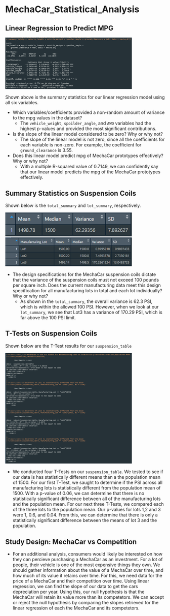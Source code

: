 # MechaCar_Statistical_Analysis

## Linear Regression to Predict MPG

<img width="400" alt="regressionSummary" src="Images\regressionSummary.png">

Shown above is the summary statistics for our linear regression model using all six variables.

- Which variables/coefficients provided a non-random amount of variance to the mpg values in the dataset?
    - The `vehicle_weight`, `spoilder_angle`, and `AWD` variables had the highest p-values and provided the most significant contributions.
- Is the slope of the linear model considered to be zero? Why or why not?
    - The slope of the linear model is not zero, since all the coefficients for each variable is non-zero. For example, the coefficient for `ground_clearance` is 3.55.
- Does this linear model predict mpg of MechaCar prototypes effectively? Why or why not?
    - With a multiple R-squared value of 0.7149, we can confidently say that our linear model predicts the mpg of the MechaCar prototypes effectively.

## Summary Statistics on Suspension Coils

Shown below is the `total_summary` and `lot_summary`, respectively.

<img width="400" alt="total_summary" src="Images\totalSummary.png"><img width="400" alt="lot_summary" src="Images\lotSummary.png">

- The design specifications for the MechaCar suspension coils dictate that the variance of the suspension coils must not exceed 100 pounds per square inch. Does the current manufacturing data meet this design specification for all manufacturing lots in total and each lot individually? Why or why not?
    - As shown in the `total_summary`, the overall variance is 62.3 PSI, which is within the allowed 100 PSI. However, when we look at our `lot_summary`, we see that Lot3 has a variance of 170.29 PSI, which is far above the 100 PSI limit.

## T-Tests on Suspension Coils

Shown below are the T-Test results for our `suspension_table`

<img width="400" alt="tTests" src="Images\tTests.png">

- We conducted four T-Tests on our `suspension_table`. We tested to see if our data is has statistically different means than a the population mean of 1500. For our first T-Test, we saught to determine if the PSI across all manufacturing lots is statistically different from the population mean of 1500. With a p-value of 0.06, we can determine that there is no statistically significant difference between all of the manufacturing lots and the population mean. For our next three T-Tests, we compared each of the three lots to the population mean. Our p-values for lots 1,2 and 3 were 1, 0.6, and 0.04. From this, we can determine that there is only a statistically significant difference between the means of lot 3 and the population.

## Study Design: MechaCar vs Competition

- For an additional analysis, consumers would likely be interested on how they can percieve purchasing a MechaCar as an investment. For a lot of people, their vehicle is one of the most expensive things they own. We should gather information about the value of a MechaCar over time, and how much of its value it retains over time. For this, we need data for the price of a MechaCar and their competition over time. Using linear regression, we can find the slope of our data to get the cars depreciation per year. Using this, our null hypothesis is that the MechaCar will retain its value more than its competetors. We can accept or reject the null hypothesis by comparing the slopes retrieved for the linear regression of each the MechaCar and its competetors.


